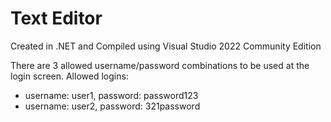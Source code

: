 # Text Editor

Created in .NET and Compiled using Visual Studio 2022 Community Edition

There are 3 allowed username/password combinations to be used at the login screen.
Allowed logins:
- username: user1, password: password123
- username: user2, password: 321password

